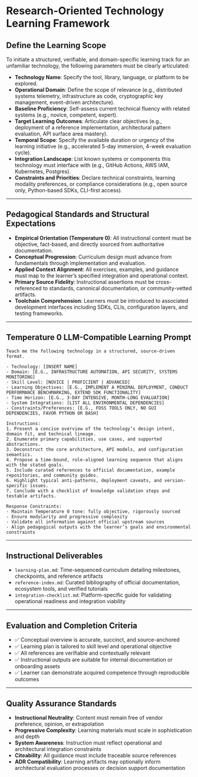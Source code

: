 # Research-Oriented Technology Learning Framework

## Define the Learning Scope

To initiate a structured, verifiable, and domain-specific learning track for an unfamiliar technology, the following parameters must be clearly articulated:

* **Technology Name**: Specify the tool, library, language, or platform to be explored.
* **Operational Domain**: Define the scope of relevance (e.g., distributed systems telemetry, infrastructure as code, cryptographic key management, event-driven architecture).
* **Baseline Proficiency**: Self-assess current technical fluency with related systems (e.g., novice, competent, expert).
* **Target Learning Outcomes**: Articulate clear objectives (e.g., deployment of a reference implementation, architectural pattern evaluation, API surface area mastery).
* **Temporal Scope**: Specify the available duration or urgency of the learning initiative (e.g., accelerated 5-day immersion, 4-week evaluation cycle).
* **Integration Landscape**: List known systems or components this technology must interface with (e.g., GitHub Actions, AWS IAM, Kubernetes, Postgres).
* **Constraints and Priorities**: Declare technical constraints, learning modality preferences, or compliance considerations (e.g., open source only, Python-based SDKs, CLI-first access).

---

## Pedagogical Standards and Structural Expectations

* **Empirical Orientation (Temperature 0)**: All instructional content must be objective, fact-based, and directly sourced from authoritative documentation.
* **Conceptual Progression**: Curriculum design must advance from fundamentals through implementation and evaluation.
* **Applied Context Alignment**: All exercises, examples, and guidance must map to the learner’s specified integration and operational context.
* **Primary Source Fidelity**: Instructional assertions must be cross-referenced to standards, canonical documentation, or community-vetted artifacts.
* **Toolchain Comprehension**: Learners must be introduced to associated development interfaces including SDKs, CLIs, configuration layers, and testing frameworks.

---

## Temperature 0 LLM-Compatible Learning Prompt

```text
Teach me the following technology in a structured, source-driven format.

- Technology: [INSERT NAME]
- Domain: [E.G., INFRASTRUCTURE AUTOMATION, API SECURITY, SYSTEMS MONITORING]
- Skill Level: [NOVICE | PROFICIENT | ADVANCED]
- Learning Objectives: [E.G., IMPLEMENT A MINIMAL DEPLOYMENT, CONDUCT PERFORMANCE BENCHMARKING, EXTEND SDK FUNCTIONALITY]
- Time Horizon: [E.G., 3-DAY INTENSIVE, MONTH-LONG EVALUATION]
- System Integrations: [LIST ALL ENVIRONMENTAL DEPENDENCIES]
- Constraints/Preferences: [E.G., FOSS TOOLS ONLY, NO GUI DEPENDENCIES, FAVOR PYTHON OR BASH]

Instructions:
1. Present a concise overview of the technology’s design intent, domain fit, and technical lineage.
2. Enumerate primary capabilities, use cases, and supported abstractions.
3. Deconstruct the core architecture, API models, and configuration semantics.
4. Propose a time-bound, role-aligned learning sequence that aligns with the stated goals.
5. Include curated references to official documentation, example repositories, and community guides.
6. Highlight typical anti-patterns, deployment caveats, and version-specific issues.
7. Conclude with a checklist of knowledge validation steps and testable artifacts.

Response Constraints:
- Maintain Temperature 0 tone: fully objective, rigorously sourced
- Ensure modularity and progressive complexity
- Validate all information against official upstream sources
- Align pedagogical outputs with the learner’s goals and environmental constraints
```

---

## Instructional Deliverables

* `learning-plan.md`: Time-sequenced curriculum detailing milestones, checkpoints, and reference artifacts
* `reference-index.md`: Curated bibliography of official documentation, ecosystem tools, and verified tutorials
* `integration-checklist.md`: Platform-specific guide for validating operational readiness and integration viability

---

## Evaluation and Completion Criteria

* ✅ Conceptual overview is accurate, succinct, and source-anchored
* ✅ Learning plan is tailored to skill level and operational objective
* ✅ All references are verifiable and contextually relevant
* ✅ Instructional outputs are suitable for internal documentation or onboarding assets
* ✅ Learner can demonstrate acquired competence through reproducible outcomes

---

## Quality Assurance Standards

* **Instructional Neutrality**: Content must remain free of vendor preference, opinion, or extrapolation
* **Progressive Complexity**: Learning materials must scale in sophistication and depth
* **System Awareness**: Instruction must reflect operational and architectural integration constraints
* **Citeability**: All guidance must include traceable source references
* **ADR Compatibility**: Learning artifacts may optionally inform architectural evaluation processes or decision support documentation
